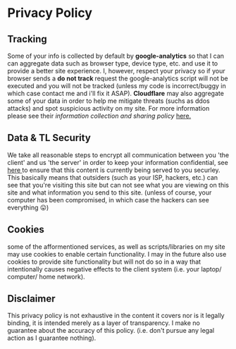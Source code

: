 # Privacy Policy
## Tracking
Some of your info is collected by default by <b>google-analytics</b> so that I can can aggregate data such as browser type, device type, etc. and use it to provide a better site experience. I, however, respect your privacy so if your browser sends a <b> do not track </b> request the google-analytics script will not be executed and you will not be tracked (unless my code
is incorrect/buggy in which case contact me and i'll fix it ASAP).
<b>Cloudflare</b> may also aggregate some of your data in order to help me
mitigate threats (suchs as ddos attacks) and spot suspicious activity on my site.
For more information please see their <i>information collection and
sharing policy </i>
<a class="nounderline"
href="https://www.cloudflare.com/security-policy/">here.
</a>

## Data & TL Security
We take all reasonable steps to encrypt all communication between you 'the client'
and us 'the server' in order to keep your information confidential, see
<a class="nounderline" href="https://support.google.com/chrome/answer/95617?visit_id=1-636280066677491619-1407636114&p=ui_security_indicator&rd=1">here </a> to ensure that this content is currently being served to you securley.
This basically means that outsiders (such as your ISP, hackers, etc.) can
see that you're visiting this site but can not see what you are viewing on
this site and what information you send to this site. (unless of course,
your computer has been compromised, in which case the hackers can see everything 😛)

## Cookies
some of the afformentioned services, as well as
scripts/libraries on my site may use cookies to enable certain functionality.
I may in the future also use cookies to provide site functionality but will
not do so in a way that intentionally causes negative effects to the client system
(i.e. your laptop/ computer/ home network).


## Disclaimer
This privacy policy is not exhaustive in the content it covers nor is it legally binding,
it is intended merely as a layer of transparency. I make no guarantee about
the accuracy of this policy. (i.e. don't pursue any legal action as I guarantee
nothing).
